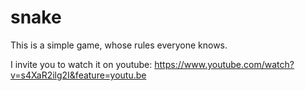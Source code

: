# snake

This is a simple game, whose rules everyone knows.

I invite you to watch it on youtube:
https://www.youtube.com/watch?v=s4XaR2ilg2I&feature=youtu.be
